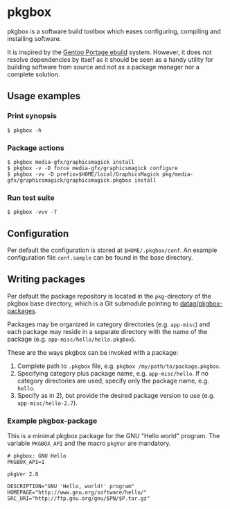 # pkgbox #

pkgbox is a software build toolbox which eases configuring, compiling and installing software.

It is inspired by the [Gentoo Portage ebuild](http://www.gentoo.org/proj/en/devrel/handbook/handbook.xml?part=2&chap=1) system.
However, it does not resolve dependencies by itself as it should be seen as a handy utility for building software from source and not as a 
package manager nor a complete solution.


## Usage examples ##

### Print synopsis ###
	$ pkgbox -h

### Package actions ###
	$ pkgbox media-gfx/graphicsmagick install
	$ pkgbox -v -D force media-gfx/graphicsmagick configure
	$ pkgbox -vv -D prefix=$HOME/local/GraphicsMagick pkg/media-gfx/graphicsmagick/graphicsmagick.pkgbox install

### Run test suite ###
	$ pkgbox -vvv -T


## Configuration ##

Per default the configuration is stored at `$HOME/.pkgbox/conf`. An example configuration file `conf.sample` can be found in the base directory.


## Writing packages ##

Per default the package repository is located in the `pkg`-directory of the pkgbox base directory, which is a Git submodule pointing to [datag/pkgbox-packages](https://github.com/datag/pkgbox-packages).

Packages may be organized in
category directories (e.g. `app-misc`) and each package may reside in a separate directory with the name of the package (e.g. `app-misc/hello/hello.pkgbox`).

These are the ways pkgbox can be invoked with a package:

1. Complete path to `.pkgbox` file, e.g. `pkgbox /my/path/to/package.pkgbox`.
2. Specifying category plus package name, e.g. `app-misc/hello`. If no category directories are used, specify only the package name, e.g. `hello`.
3. Specify as in 2), but provide the desired package version to use (e.g. `app-misc/hello-2.7`).

### Example pkgbox-package ###

This is a minimal pkgbox package for the GNU "Hello world" program. The variable
`PKGBOX_API` and the macro `pkgVer` are mandatory.

	# pkgbox: GNU Hello
	PKGBOX_API=1
	
	pkgVer 2.8
	
	DESCRIPTION="GNU 'Hello, world!' program"
	HOMEPAGE="http://www.gnu.org/software/hello/"
	SRC_URI="http://ftp.gnu.org/gnu/$PN/$P.tar.gz"

